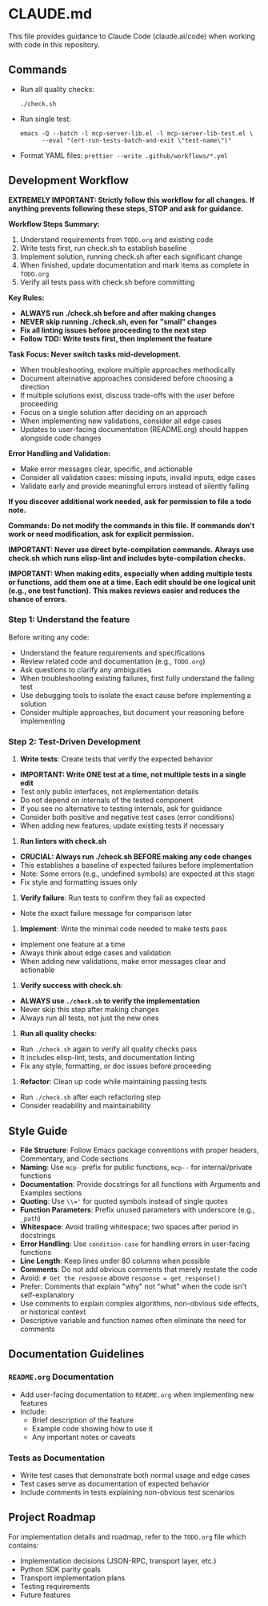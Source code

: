 # CLAUDE.md

This file provides guidance to Claude Code (claude.ai/code) when working
with code in this repository.

## Commands

- Run all quality checks:

  ```shell
  ./check.sh
  ```

- Run single test:

  ```shell
  emacs -Q --batch -l mcp-server-lib.el -l mcp-server-lib-test.el \
        --eval "(ert-run-tests-batch-and-exit \"test-name\")"
  ```

- Format YAML files: `prettier --write .github/workflows/*.yml`

## Development Workflow

**EXTREMELY IMPORTANT: Strictly follow this workflow for all changes.**
**If anything prevents following these steps, STOP and ask for guidance.**

**Workflow Steps Summary:**

1. Understand requirements from `TODO.org` and existing code
1. Write tests first, run check.sh to establish baseline
1. Implement solution, running check.sh after each significant change
1. When finished, update documentation and mark items as complete in `TODO.org`
1. Verify all tests pass with check.sh before committing

**Key Rules:**

- **ALWAYS run ./check.sh before and after making changes**
- **NEVER skip running ./check.sh, even for "small" changes**
- **Fix all linting issues before proceeding to the next step**
- **Follow TDD: Write tests first, then implement the feature**

**Task Focus: Never switch tasks mid-development.**

- When troubleshooting, explore multiple approaches methodically
- Document alternative approaches considered before choosing a direction
- If multiple solutions exist, discuss trade-offs with the user before proceeding
- Focus on a single solution after deciding on an approach
- When implementing new validations, consider all edge cases
- Updates to user-facing documentation (README.org) should happen alongside
  code changes

**Error Handling and Validation:**

- Make error messages clear, specific, and actionable
- Consider all validation cases: missing inputs, invalid inputs, edge cases
- Validate early and provide meaningful errors instead of silently failing

**If you discover additional work needed, ask for permission to file a todo note.**

**Commands: Do not modify the commands in this file.**
**If commands don't work or need modification, ask for explicit permission.**

**IMPORTANT: Never use direct byte-compilation commands.**
**Always use check.sh which runs elisp-lint and includes byte-compilation checks.**

**IMPORTANT: When making edits, especially when adding multiple tests or functions,**
**add them one at a time. Each edit should be one logical unit (e.g., one test function).**
**This makes reviews easier and reduces the chance of errors.**

### Step 1: Understand the feature

Before writing any code:

- Understand the feature requirements and specifications
- Review related code and documentation (e.g., `TODO.org`)
- Ask questions to clarify any ambiguities
- When troubleshooting existing failures, first fully understand the failing test
- Use debugging tools to isolate the exact cause before implementing a solution
- Consider multiple approaches, but document your reasoning before implementing

### Step 2: Test-Driven Development

1. **Write tests**: Create tests that verify the expected behavior

- **IMPORTANT: Write ONE test at a time, not multiple tests in a single edit**
- Test only public interfaces, not implementation details
- Do not depend on internals of the tested component
- If you see no alternative to testing internals, ask for guidance
- Consider both positive and negative test cases (error conditions)
- When adding new features, update existing tests if necessary

1. **Run linters with check.sh**

- **CRUCIAL: Always run ./check.sh BEFORE making any code changes**
- This establishes a baseline of expected failures before implementation
- Note: Some errors (e.g., undefined symbols) are expected at this stage
- Fix style and formatting issues only

1. **Verify failure**: Run tests to confirm they fail as expected

- Note the exact failure message for comparison later

1. **Implement**: Write the minimal code needed to make tests pass

- Implement one feature at a time
- Always think about edge cases and validation
- When adding new validations, make error messages clear and actionable

1. **Verify success with check.sh**:

- **ALWAYS use `./check.sh` to verify the implementation**
- Never skip this step after making changes
- Always run all tests, not just the new ones

1. **Run all quality checks**:

- Run `./check.sh` again to verify all quality checks pass
- It includes elisp-lint, tests, and documentation linting
- Fix any style, formatting, or doc issues before proceeding

1. **Refactor**: Clean up code while maintaining passing tests

- Run `./check.sh` after each refactoring step
- Consider readability and maintainability

## Style Guide

- **File Structure**: Follow Emacs package conventions with proper headers,
  Commentary, and Code sections
- **Naming**: Use `mcp-` prefix for public functions, `mcp--` for internal/private
  functions
- **Documentation**: Provide docstrings for all functions with Arguments and Examples
  sections
- **Quoting**: Use `\\='` for quoted symbols instead of single quotes
- **Function Parameters**: Prefix unused parameters with underscore (e.g., `_path`)
- **Whitespace**: Avoid trailing whitespace; two spaces after period in docstrings
- **Error Handling**: Use `condition-case` for handling errors in user-facing functions
- **Line Length**: Keep lines under 80 columns when possible
- **Comments**: Do not add obvious comments that merely restate the code
- Avoid: `# Get the response` above `response = get_response()`
- Prefer: Comments that explain "why" not "what" when the code isn't self-explanatory
- Use comments to explain complex algorithms, non-obvious side effects,
  or historical context
- Descriptive variable and function names often eliminate the need for comments

## Documentation Guidelines

### `README.org` Documentation

- Add user-facing documentation to `README.org` when implementing new features
- Include:
  - Brief description of the feature
  - Example code showing how to use it
  - Any important notes or caveats

### Tests as Documentation

- Write test cases that demonstrate both normal usage and edge cases
- Test cases serve as documentation of expected behavior
- Include comments in tests explaining non-obvious test scenarios

## Project Roadmap

For implementation details and roadmap, refer to the `TODO.org` file which contains:

- Implementation decisions (JSON-RPC, transport layer, etc.)
- Python SDK parity goals
- Transport implementation plans
- Testing requirements
- Future features
